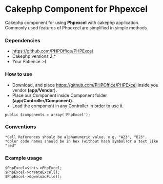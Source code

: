 # Cakephp Component for Phpexcel
  Cakephp component for using **Phpexcel** with cakephp application. Commonly used features of Phpexcel are  simplified in simple   methods.
  
### Dependencies
 * https://github.com/PHPOffice/PHPExcel
 * Cakephp versions 2.*
 * Your Patience :-)

### How to use
 * Download, and place https://github.com/PHPOffice/PHPExcel inside you vendor **(app/Vendor)**.
 * Place our Component inside Component folder **(app/Controller/Component)**.
 * Load the component in any Controller in order to use it.
    
  ```public $components = array('PhpExcel');``` 

### Conventions
    *Cell References should be alphanumeric value. e.g. "A23", "B23".
    *Color code names should be in hex (without hash symbol)or a text like "red"
  
### Example usage

    $PhpExcel=$this->PhpExcel;
    $PhpExcel->createExcel();
    $PhpExcel->downloadFile();
   
